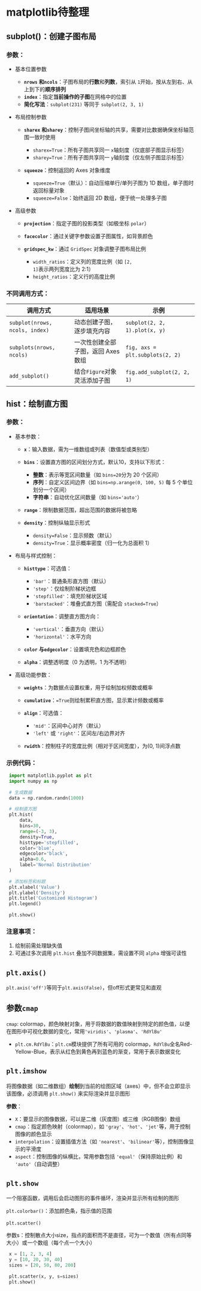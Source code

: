 # matplotlib待整理

## subplot()：创建子图布局

### 参数：

- 基本位置参数

  - ​**​`nrows`​**​ **和** **​`ncols`​**​：子图布局的**行数**和**列数**，索引从 `1`​ 开始，按从左到右、从上到下的**顺序排列**
  - ​**​`index`​**​：指定**当前操作的子图**在网格中的位置
  - **简化写法**：`subplot(231)`​ 等同于 `subplot(2, 3, 1)`​
- 布局控制参数

  - ​**​`sharex`​**​ **和** **​`sharey`​**​：控制子图间坐标轴的共享，需要对比数据确保坐标轴范围一致时使用

    - ​`sharex=True`​：所有子图共享同一 `x`​ 轴刻度（仅底部子图显示标签）
    - ​`sharey=True`​：所有子图共享同一 `y`​ 轴刻度（仅左侧子图显示标签）
  - ​**​`squeeze`​**​：控制返回的 Axes 对象维度

    - ​`squeeze=True`​（默认）：自动压缩单行/单列子图为 1D 数组，单子图时返回标量对象
    - ​`squeeze=False`​：始终返回 2D 数组，便于统一处理多子图
- 高级参数

  - ​**​`projection`​**​：指定子图的投影类型（如极坐标 `polar`​）
  - ​**​`facecolor`​**​：通过关键字参数设置子图属性，如背景颜色
  - ​**​`gridspec_kw`​**​：通过 `GridSpec`​ 对象调整子图布局比例

    - ​`width_ratios`​：定义列的宽度比例（如 `[2, 1]`​ 表示两列宽度比为 2:1）
    - ​`height_ratios`​：定义行的高度比例

### 不同调用方式：

|**调用方式**|**适用场景**|**示例**|
| ------| ------------------------------------| ------|
|​`subplot(nrows, ncols, index)`​|动态创建子图，逐步填充内容|​`subplot(2, 2, 1).plot(x, y)`​|
|​`subplots(nrows, ncols)`​|一次性创建全部子图，返回 Axes 数组|​`fig, axs = plt.subplots(2, 2)`​|
|​`add_subplot()`​|结合`Figure`​对象灵活添加子图|​`fig.add_subplot(2, 2, 1)`​|

## hist：绘制直方图

### 参数：

- 基本参数：

  - ​**​`x`​**​：输入数据，需为一维数组或列表（数值型或类别型）
  - ​**​`bins`​**​：设置直方图的区间划分方式，默认10，支持以下形式：

    - **整数**：表示等宽区间数量（如 `bins=20`​ 分为 20 个区间）
    - **序列**：自定义区间边界（如 `bins=np.arange(0, 100, 5)`​ 每 5 个单位划分一个区间）
    - **字符串**：自动优化区间数量（如 `bins='auto'`​）
  - ​**​`range`​**​：限制数据范围，超出范围的数据将被忽略
  - ​**​`density`​**​：控制纵轴显示形式

    - ​`density=False`​：显示频数（默认）
    - ​`density=True`​：显示概率密度（归一化为总面积 1）
- 布局与样式控制：

  - ​**​`histtype`​**​：可选值：

    - ​`'bar'`​：普通条形直方图（默认）
    - ​`'step'`​：仅绘制阶梯状边框
    - ​`'stepfilled'`​：填充阶梯状区域
    - ​`'barstacked'`​：堆叠式直方图（需配合 `stacked=True`​）
  - ​**​`orientation`​**​：调整直方图方向：

    - ​`'vertical'`​：垂直方向（默认）
    - ​`'horizontal'`​：水平方向
  - ​**​`color`​**​ **与** **​`edgecolor`​**​：设置填充色和边框颜色
  - ​**​`alpha`​**​：调整透明度（0 为透明，1 为不透明）
- 高级功能参数：

  - ​**​`weights`​**​：为数据点设置权重，用于绘制加权频数或概率
  - ​**​`cumulative`​**​：`=True`​则绘制累积直方图，显示累计频数或概率
  - ​**​`align`​**​：可选值：

    - ​`'mid'`​：区间中心对齐（默认）
    - ​`'left'`​ 或 `'right'`​：区间左/右边界对齐
  - ​**​`rwidth`​**​：控制柱子的宽度比例（相对于区间宽度），为(0, 1)间浮点数

### 示例代码：

```Python
 import matplotlib.pyplot as plt
 import numpy as np
 
 # 生成数据
 data = np.random.randn(1000)
 
 # 绘制直方图
 plt.hist(
     data,
     bins=30,
     range=(-3, 3),
     density=True,
     histtype='stepfilled',
     color='blue',
     edgecolor='black',
     alpha=0.6,
     label='Normal Distribution'
 )
 
 # 添加标签和标题
 plt.xlabel('Value')
 plt.ylabel('Density')
 plt.title('Customized Histogram')
 plt.legend()
 
 plt.show()
```

### 注意事项：

1. 绘制前需处理缺失值
2. 可通过多次调用 `plt.hist`​ 叠加不同数据集，需设置不同 `alpha`​ 增强可读性

## `plt.axis()`​

​`plt.axis('off')`​等同于`plt.axis(False)`​，但off形式更常见和直观

## 参数`cmap`​

​`cmap`​: colormap，颜色映射对象，用于将数据的数值映射到特定的颜色值，以便在图形中可视化数据的变化，常用`'viridis'`​、`'plasma'`​、`'RdYlBu'`​

- ​`plt.cm.RdYlBu`​：`plt.cm`​模块提供了所有可用的 colormap，`RdYlBu`​全名Red-Yellow-Blue，表示从红色到黄色再到蓝色的渐变，常用于表示数据变化

## `plt.imshow`​

将图像数据（如二维数组）**绘制**到当前的绘图区域（axes）中，但不会立即显示该图像，必须调用 `plt.show()`​ 来实际渲染并显示图形

**参数**：

- ​`X`​：要显示的图像数据，可以是二维（灰度图）或三维（RGB图像）数组
- ​`cmap`​：指定颜色映射（colormap），如 `'gray'`​、`'hot'`​、`'jet'`​ 等，用于控制图像的颜色显示
- ​`interpolation`​：设置插值方法（如 `'nearest'`​、`'bilinear'`​ 等），控制图像显示的平滑度
- ​`aspect`​：控制图像的纵横比，常用参数包括 `'equal'`​（保持原始比例）和 `'auto'`​（自动调整）

## `plt.show`​

一个阻塞函数，调用后会启动图形的事件循环，渲染并显示所有绘制的图形

​`plt.colorbar()`​：添加颜色条，指示值的范围

​`plt.scatter()`​

参数s：控制散点大小size，指点的面积而不是直径，可为一个数值（所有点同等大小）或一个数组（每个点一个大小）

```Python
 x = [1, 2, 3, 4]
 y = [10, 20, 30, 40]
 sizes = [20, 50, 80, 200]
 
 plt.scatter(x, y, s=sizes)
 plt.show()
```
